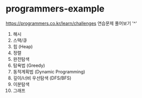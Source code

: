 # programmers-example
https://programmers.co.kr/learn/challenges
연습문제 풀어보기 '^'

1. 해시
2. 스택/큐
3. 힙 (Heap)
4. 정렬
5. 완전탐색
6. 탐욕법 (Greedy)
7. 동적계획법 (Dynamic Programming)
8. 깊이/너비 우선탐색 (DFS/BFS)
9. 이분탐색
10. 그래프

